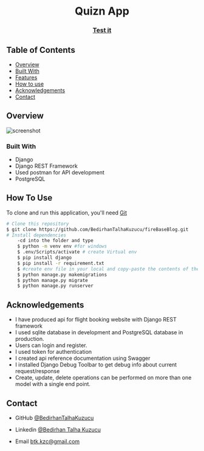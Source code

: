 

<h1 align="center">Quizn App </h1>


<div align="center">
  <h3>
    <a href="https://quiz-app-with-django.herokuapp.com/swagger//">
      Test it
    </a>
    
 
  </h3>
</div>

<!-- TABLE OF CONTENTS -->

## Table of Contents

- [Overview](#overview)
- [Built With](#built-with)
- [Features](#features)
- [How to use](#how-to-use)
- [Acknowledgements](#acknowledgements)
- [Contact](#contact)

<!-- OVERVIEW -->

## Overview

![screenshot](https://github.com/BedirhanTalhaKuzucu/FlightReservationApp/blob/main/G%C4%B1fProject.gif)

### Built With

<!-- This section should list any major frameworks that you built your project using. Here are a few examples.-->

- Django
- Django REST Framework
- Used postman for API development
- PostgreSQL

## How To Use

<!-- This is an example, please update according to your application -->

To clone and run this application, you'll need [Git](https://git-scm.com) 
```bash
# Clone this repository
$ git clone https://github.com/BedirhanTalhaKuzucu/fireBaseBlog.git
# Install dependencies
    -cd into the folder and type
    $ python -m venv env #for windows  
    $ .env/Scripts/activate # create Virtual env
    $ pip install django
    $ pip install -r requirement.txt
    $ #create env file in your local and copy-paste the contents of the backend.env file in the repo into your env file
    $ python manage.py makemigrations
    $ python manage.py migrate
    $ python manage.py runserver
```

## Acknowledgements
- I have produced api for flight booking website with Django REST framework
- I used sqlite database in development and PostgreSQL database in production.
- Users can login and register.
- I used token for authentication
- I created api reference documentation using Swagger
- I installed Django Debug Toolbar to get debug info about current request/response
- Create, update, delete operations can be performed on more than one model with a single end point.

## Contact

- GitHub [@BedirhanTalhaKuzucu](https://github.com/BedirhanTalhaKuzucu)

- Linkedin [@Bedirhan Talha Kuzucu ](https://www.linkedin.com/in/bedirhan-talha-kuzucu-ab3099225/)
- Email btk.kzc@gmail.com
